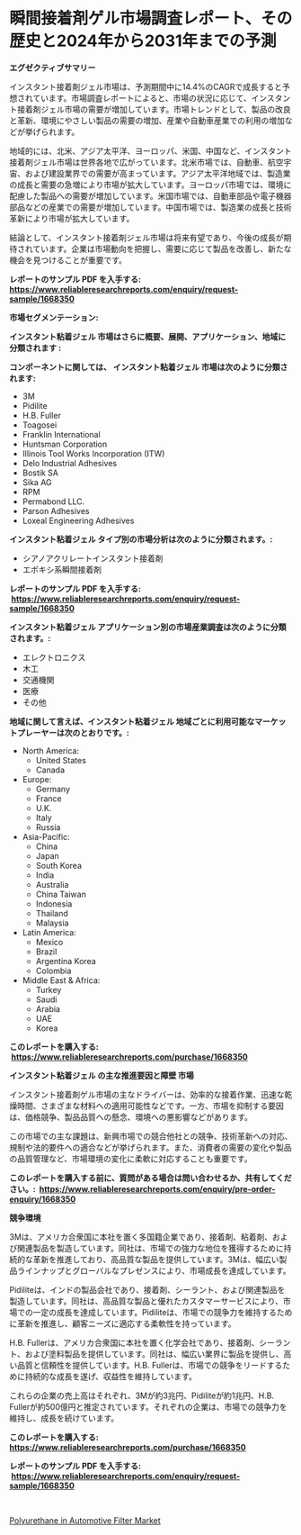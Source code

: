 <p><h1>瞬間接着剤ゲル市場調査レポート、その歴史と2024年から2031年までの予測</h1></p><p><strong>エグゼクティブサマリー</strong></p>
<p><p>インスタント接着剤ジェル市場は、予測期間中に14.4%のCAGRで成長すると予想されています。市場調査レポートによると、市場の状況に応じて、インスタント接着剤ジェル市場の需要が増加しています。市場トレンドとして、製品の改良と革新、環境にやさしい製品の需要の増加、産業や自動車産業での利用の増加などが挙げられます。</p><p>地域的には、北米、アジア太平洋、ヨーロッパ、米国、中国など、インスタント接着剤ジェル市場は世界各地で広がっています。北米市場では、自動車、航空宇宙、および建設業界での需要が高まっています。アジア太平洋地域では、製造業の成長と需要の急増により市場が拡大しています。ヨーロッパ市場では、環境に配慮した製品への需要が増加しています。米国市場では、自動車部品や電子機器部品などの産業での需要が増加しています。中国市場では、製造業の成長と技術革新により市場が拡大しています。</p><p>結論として、インスタント接着剤ジェル市場は将来有望であり、今後の成長が期待されています。企業は市場動向を把握し、需要に応じて製品を改善し、新たな機会を見つけることが重要です。</p></p>
<p><strong>レポートのサンプル PDF を入手する: <a href="https://www.reliableresearchreports.com/enquiry/request-sample/1668350">https://www.reliableresearchreports.com/enquiry/request-sample/1668350</a></strong></p>
<p><strong>市場セグメンテーション:</strong></p>
<p><strong> インスタント粘着ジェル 市場はさらに概要、展開、アプリケーション、地域に分類されます :</strong></p>
<p><strong>コンポーネントに関しては、 インスタント粘着ジェル 市場は次のように分類されます: &nbsp;</strong></p>
<p><ul><li>3M</li><li>Pidilite</li><li>H.B. Fuller</li><li>Toagosei</li><li>Franklin International</li><li>Huntsman Corporation</li><li>Illinois Tool Works Incorporation (ITW)</li><li>Delo Industrial Adhesives</li><li>Bostik SA</li><li>Sika AG</li><li>RPM</li><li>Permabond LLC.</li><li>Parson Adhesives</li><li>Loxeal Engineering Adhesives</li></ul></p>
<p><strong> インスタント粘着ジェル タイプ別の市場分析は次のように分類されます。:</strong></p>
<p><ul><li>シアノアクリレートインスタント接着剤</li><li>エポキシ系瞬間接着剤</li></ul></p>
<p><strong>レポートのサンプル PDF を入手する: &nbsp;<a href="https://www.reliableresearchreports.com/enquiry/request-sample/1668350">https://www.reliableresearchreports.com/enquiry/request-sample/1668350</a></strong></p>
<p><strong> インスタント粘着ジェル アプリケーション別の市場産業調査は次のように分類されます。:</strong></p>
<p><ul><li>エレクトロニクス</li><li>木工</li><li>交通機関</li><li>医療</li><li>その他</li></ul></p>
<p><strong>地域に関して言えば、インスタント粘着ジェル 地域ごとに利用可能なマーケットプレーヤーは次のとおりです。:</strong></p>
<p><ul>
    <li>
        North America:
        <ul>
            <li>United States</li>
            <li>Canada</li>
        </ul>
    </li>
    <li>
        Europe:
        <ul>
            <li>Germany</li>
            <li>France</li>
            <li>U.K.</li>
            <li>Italy</li>
            <li>Russia</li>
        </ul>
    </li>
    <li>
        Asia-Pacific:
        <ul>
            <li>China</li>
            <li>Japan</li>
            <li>South Korea</li>
            <li>India</li>
            <li>Australia</li>
            <li>China Taiwan</li>
            <li>Indonesia</li>
            <li>Thailand</li>
            <li>Malaysia</li>
        </ul>
    </li>
    <li>
        Latin America:
        <ul>
            <li>Mexico</li>
            <li>Brazil</li>
            <li>Argentina Korea</li>
            <li>Colombia</li>
        </ul>
    </li>
    <li>
        Middle East & Africa:
        <ul>
            <li>Turkey</li>
            <li>Saudi</li>
            <li>Arabia</li>
            <li>UAE</li>
            <li>Korea</li>
        </ul>
    </li>
    </ul></p>
<p><strong>このレポートを購入する: &nbsp;<a href="https://www.reliableresearchreports.com/purchase/1668350">https://www.reliableresearchreports.com/purchase/1668350</a></strong></p>
<p><strong>インスタント粘着ジェル の主な推進要因と障壁 市場</strong></p>
<p><p>インスタント接着剤ゲル市場の主なドライバーは、効率的な接着作業、迅速な乾燥時間、さまざまな材料への適用可能性などです。一方、市場を抑制する要因は、価格競争、製品品質への懸念、環境への悪影響などがあります。</p><p>この市場での主な課題は、新興市場での競合他社との競争、技術革新への対応、規制や法的要件への適合などが挙げられます。また、消費者の需要の変化や製品の品質管理など、市場環境の変化に柔軟に対応することも重要です。</p></p>
<p><strong>このレポートを購入する前に、質問がある場合は問い合わせるか、共有してください。:&nbsp; <a href="https://www.reliableresearchreports.com/enquiry/pre-order-enquiry/1668350">https://www.reliableresearchreports.com/enquiry/pre-order-enquiry/1668350</a></strong></p>
<p><strong>競争環境</strong></p>
<p><p>3Mは、アメリカ合衆国に本社を置く多国籍企業であり、接着剤、粘着剤、および関連製品を製造しています。同社は、市場での強力な地位を獲得するために持続的な革新を推進しており、高品質な製品を提供しています。3Mは、幅広い製品ラインナップとグローバルなプレゼンスにより、市場成長を達成しています。</p><p>Pidiliteは、インドの製品会社であり、接着剤、シーラント、および関連製品を製造しています。同社は、高品質な製品と優れたカスタマーサービスにより、市場での一定の成長を達成しています。Pidiliteは、市場での競争力を維持するために革新を推進し、顧客ニーズに適応する柔軟性を持っています。</p><p>H.B. Fullerは、アメリカ合衆国に本社を置く化学会社であり、接着剤、シーラント、および塗料製品を提供しています。同社は、幅広い業界に製品を提供し、高い品質と信頼性を提供しています。H.B. Fullerは、市場での競争をリードするために持続的な成長を遂げ、収益性を維持しています。</p><p>これらの企業の売上高はそれぞれ、3Mが約3兆円、Pidiliteが約1兆円、H.B. Fullerが約500億円と推定されています。それぞれの企業は、市場での競争力を維持し、成長を続けています。</p></p>
<p><strong>このレポートを購入する: &nbsp; <a href="https://www.reliableresearchreports.com/purchase/1668350">https://www.reliableresearchreports.com/purchase/1668350</a></strong></p>
<p><strong>レポートのサンプル PDF を入手する: &nbsp;<a href="https://www.reliableresearchreports.com/enquiry/request-sample/1668350">https://www.reliableresearchreports.com/enquiry/request-sample/1668350</a></strong><strong></strong></p>
<p>&nbsp;</p>
<p><p><a href="https://glittery-fuchsia-86a.notion.site/Polyurethane-in-Automotive-Filter-Market-with-the-goal-of-estimating-the-market-size-and-future-grow-9b6bfa3d4da2438bb52522f1d51d210a">Polyurethane in Automotive Filter Market</a></p></p>